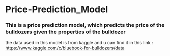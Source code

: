 # Price-Prediction_Model

### This is  a price prediction model, which predicts the price of the bulldozers given the properties of the bulldozer

the data used in this model is from kaggle and u can find it in this link :
https://www.kaggle.com/c/bluebook-for-bulldozers/data
